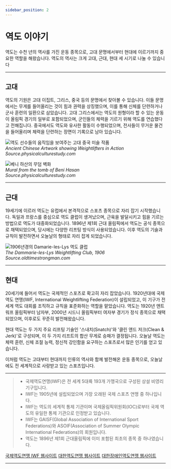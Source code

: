 ```yaml
---
sidebar_position: 2
---
```


# 역도 이야기

역도는 수천 년의 역사를 가진 운동 종목으로, 고대 문명에서부터 현대에 이르기까지 중요한 역할을 해왔습니다. 역도의 역사는 크게 고대, 근대, 현대 세 시기로 나눌 수 있습니다

---

## 고대

역도의 기원은 고대 이집트, 그리스, 중국 등의 문명에서 찾아볼 수 있습니다. 이들 문명에서는 무게를 들어올리는 것이 힘과 권력을 상징했으며, 이를 통해 신체를 단련하거나 군사 훈련의 일환으로 삼았습니다. 고대 그리스에서는 역도의 원형이라 할 수 있는 운동이 올림픽 경기의 일부로 포함되었으며, 군인들의 체력을 기르기 위해 역도를 연습했다고 전해집니다. 중국에서도 역도와 유사한 활동이 수행되었으며, 전사들이 무거운 물건을 들어올리며 체력을 단련하는 장면이 기록으로 남아 있습니다.

![역도 선수들의 움직임을 보여주는 고대 중국 미술 작품](/docs/wl-history-1.jpg) <br />
*Ancient Chinese Artwork showing Weightlifters in Action<br /> Source.physicalculturestudy.com*

![베니 하산의 무덤 벽화](/docs/wl-history-2.jpg) <br />
*Mural from the tomb of Beni Hasan<br /> Source.physicalculturestudy.com*


---

## 근대

19세기에 이르러 역도는 유럽에서 본격적으로 스포츠 종목으로 자리 잡기 시작했습니다. 독일과 프랑스를 중심으로 역도 클럽이 생겨났으며, 근육을 발달시키고 힘을 기르는 방법으로 역도가 대중화되었습니다. 1896년 제1회 근대 올림픽에서 역도는 공식 종목으로 채택되었으며, 당시에는 다양한 리프팅 방식이 사용되었습니다. 이후 역도의 기술과 규칙이 발전하면서 오늘날의 형태로 자리 잡게 되었습니다.

![1906년경의 Damarie-les-Lys 역도 클럽](/docs/wl-history-3.jpg) <br />
*The Dammarie-les-Lys Weightlifting Club, 1906<br /> Source.oldtimestrongman.com*

---

## 현대

20세기에 들어서 역도는 국제적인 스포츠로 확고히 자리 잡았습니다. 1920년대에 국제 역도 연맹(IWF, International Weightlifting Federation)이 설립되었고, 이 기구가 전 세계 역도 대회를 조직하고 규칙을 표준화하는 역할을 맡았습니다. 역도는 1920년 앤트워프 올림픽부터 남자부, 2000년 시드니 올림픽부터 여자부 경기가 정식 종목으로 채택되었으며, 이후로도 꾸준히 발전해왔습니다.

현대 역도는 두 가지 주요 리프팅 기술인 '스내치(Snatch)'와 '클린 앤드 저크(Clean & Jerk)'로 구성되며, 이 두 가지 리프트의 합산 무게로 승패가 결정됩니다. 오늘날 역도는 체력 훈련, 신체 조절 능력, 정신적 강인함을 요구하는 스포츠로서 많은 인기를 얻고 있습니다.

이처럼 역도는 고대부터 현대까지 인류의 역사와 함께 발전해온 운동 종목으로, 오늘날에도 전 세계적으로 사랑받고 있는 스포츠입니다.

<hr class="hb" />

>- 국제역도연맹(IWF)은 전 세계 5대륙 193개 가맹국으로 구성된 상설 비영리 기구입니다.
>- IWF는 1905년에 설립되었으며 가장 오래된 국제 스포츠 연맹 중 하나입니다.
>- IWF는 역도의 세계적 통제 기관이며 국제올림픽위원회(IOC)로부터 국제 역도의 유일한 통제 기관으로 인정받고 있습니다.
>- IWF는 GAISF(Global Association of International Sport Federations)와 ASOIF(Association of Summer Olympic International Federations)의 회원입니다.
>- 역도는 1896년 제1회 근대올림픽에 이미 포함된 최초의 종목 중 하나였습니다.

<a href="https://iwf.sport" target="_blank" class="btn" >국제역도연맹 IWF 웹사이트</a> <a href="http://www.weightlifting.or.kr/" target="_blank" class="btn" >대한역도연맹 웹사이트</a> 
<a href="http://kpfd.koreanpc.kr/" target="_blank" class="btn" >대한장애인역도연맹 웹사이트</a>

---





